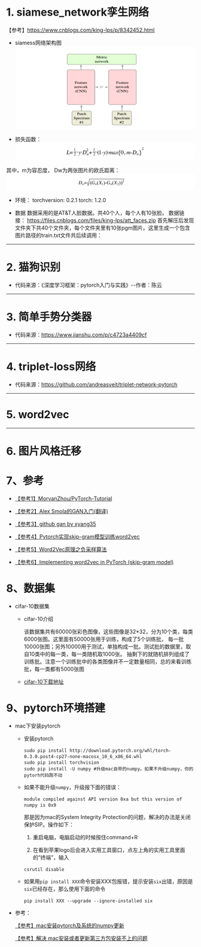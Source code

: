 

# 1. siamese_network孪生网络

【参考】https://www.cnblogs.com/king-lps/p/8342452.html

+ siamess网络架构图
![IMAGE](imgs/siamess.png)

+ 损失函数：
![IMAGE](imgs/siamess_loss.png)

其中，m为容忍度， Dw为两张图片的欧氏距离：
![IMAGE](imgs/siamess_dw.png)

+ 环境：
    torchversion: 0.2.1
    torch: 1.2.0

+ 数据
    数据采用的是AT&T人脸数据。共40个人，每个人有10张脸。
    数据链接： https://files.cnblogs.com/files/king-lps/att_faces.zip
    首先解压后发现文件夹下共40个文件夹，每个文件夹里有10张pgm图片。这里生成一个包含图片路径的train.txt文件共后续调用：

-------------
# 2. 猫狗识别

+ 代码来源：《深度学习框架：pytorch入门与实践》--作者：陈云



--------------
# 3. 简单手势分类器

+ 代码来源：https://www.jianshu.com/p/c4723a4409cf


-----------------
# 4. triplet-loss网络

+ 代码来源：https://github.com/andreasveit/triplet-network-pytorch


----------------
# 5. word2vec



-----------------
# 6. 图片风格迁移


# 7、参考

+ [【参考1】MorvanZhou/PyTorch-Tutorial](https://github.com/MorvanZhou/PyTorch-Tutorial)

+ [【参考2】Alex Smola的GAN入门(翻译)](https://xyang35.github.io/2017/08/22/GAN-2/)

+ [【参考3】github gan by xyang35](https://github.com/xyang35/Introduction-to-GAN)

+ [【参考4】Pytorch实现skip-gram模型训练word2vec](https://cloud.tencent.com/developer/article/1087003)

+ [【参考5】Word2Vec原理之负采样算法](http://qiancy.com/2016/08/24/word2vec-negative-sampling/)

+ [【参考6】Implementing word2vec in PyTorch (skip-gram model)](https://towardsdatascience.com/implementing-word2vec-in-pytorch-skip-gram-model-e6bae040d2fb)

# 8、数据集

+ cifar-10数据集
    + cifar-10介绍

        该数据集共有60000张彩色图像，这些图像是32*32，分为10个类，每类6000张图。这里面有50000张用于训练，构成了5个训练批，
         每一批10000张图；另外10000用于测试，单独构成一批。测试批的数据里，取自10类中的每一类，每一类随机取1000张。
         抽剩下的就随机排列组成了训练批。注意一个训练批中的各类图像并不一定数量相同，总的来看训练批，每一类都有5000张图

    + [cifar-10下载地址](http://www.cs.toronto.edu/~kriz/cifar.html)

# 9、pytorch环境搭建
+  mac下安装pytorch 
    + 安装pytorch
       ```shell
       sudo pip install http://download.pytorch.org/whl/torch-0.3.0.post4-cp27-none-macosx_10_6_x86_64.whl 
       sudo pip install torchvision 
       sudo pip install -U numpy #升级mac自带的numpy。如果不升级numpy，你的pytorh代码跑不动
       ```

    + 如果不能升级`numpy`，升级报下面的错误：
      ```shell
      module compiled against API version 0xa but this version of numpy is 0x9
      ```

      那是因为mac的System Integrity Protection的问题，解决的办法是关闭保护SIP。操作如下： 

      1. 重启电脑，电脑启动的时候按住command+R 

      2. 在看到苹果logo后会进入实用工具窗口，点左上角的实用工具里面的”终端”，输入 

      ```shell
      csrutil disable
      ```

    + 如果用`pip install XXX`命令安装XXX包报错，提示安装`six`出错，原因是`six`已经存在，那么使用下面的命令
      ```shell
      pip install XXX --upgrade --ignore-installed six
      ```

+ 参考：

    [【参考】mac安装pytorch及系统的numpy更新](https://blog.csdn.net/fengtanyu3470/article/details/79080207)

    [【参考】解决 mac安装或者更新第三方包安装不上的问题](https://blog.csdn.net/helloxiaozhe/article/details/78603183)








